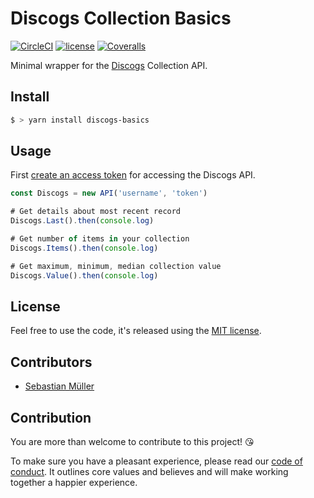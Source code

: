 # Discogs Collection Basics

[![CircleCI](https://img.shields.io/circleci/project/github/sbstjn/discogs-basics.svg)](https://circleci.com/gh/sbstjn/discogs-basics)
[![license](https://img.shields.io/github/license/sbstjn/discogs-basics.svg)](https://github.com/sbstjn/discogs-basics/blob/master/LICENSE.md)
[![Coveralls](https://img.shields.io/coveralls/sbstjn/discogs-basics.svg)](https://coveralls.io/github/sbstjn/discogs-basics)

Minimal wrapper for the [Discogs](https://discogs.com) Collection API.

## Install

```bash
$ > yarn install discogs-basics
```

## Usage

First [create an access token](https://www.discogs.com/de/settings/developers) for accessing the Discogs API.

```javascript
const Discogs = new API('username', 'token')

# Get details about most recent record
Discogs.Last().then(console.log)

# Get number of items in your collection
Discogs.Items().then(console.log)

# Get maximum, minimum, median collection value
Discogs.Value().then(console.log)
```

## License

Feel free to use the code, it's released using the [MIT license](https://github.com/sbstjn/discogs-basics/blob/master/LICENSE.md).

## Contributors

- [Sebastian Müller](https://github.com/sbstjn)

## Contribution

You are more than welcome to contribute to this project! 😘

To make sure you have a pleasant experience, please read our [code of conduct](CODE_OF_CONDUCT.md). It outlines core values and believes and will make working together a happier experience.
